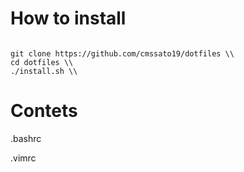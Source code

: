 # How to install
<code/>
git clone https://github.com/cmssato19/dotfiles \\
cd dotfiles \\
./install.sh \\
</code>

# Contets
.bashrc

.vimrc
